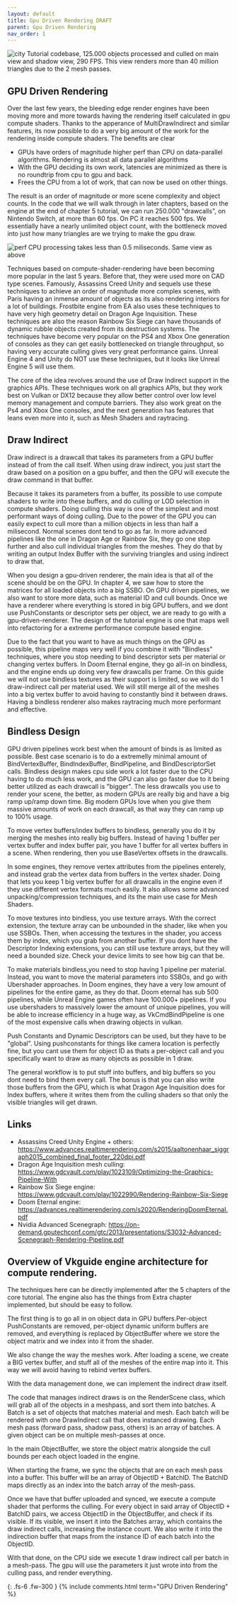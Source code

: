 ```yaml
---
layout: default
title: Gpu Driven Rendering DRAFT
parent: Gpu Driven Rendering
nav_order: 1
---
```


![city]({{site.baseurl}}/diagrams/cityrender.png)
Tutorial codebase, 125.000 objects processed and culled on main view and shadow view, 290 FPS. This view renders more than 40 million triangles due to the 2 mesh passes.



## GPU Driven Rendering

Over the last few years, the bleeding edge render engines have been moving more and more towards having the rendering itself calculated in gpu compute shaders.
Thanks to the apperance of MultiDrawIndirect and similar features, its now possible to do a very big amount of the work for the rendering inside compute shaders. The benefits are clear

* GPUs have orders of magnitude higher perf than CPU on data-parallel algorithms. Rendering is almost all data parallel algorithms
* With the GPU deciding its own work, latencies are minimized as there is no roundtrip from cpu to gpu and back.
* Frees the CPU from a lot of work, that can now be used on other things.

The result is an order of magnitude or more scene complexity and object counts. In the code that we will walk through in later chapters, based on the engine at the end of chapter 5 tutorial, we can run 250.000 "drawcalls", on Nintendo Switch, at more than 60 fps. On PC it reaches 500 fps. We essentially have a nearly unlimited object count, with the bottleneck moved into just how many triangles are we trying to make the gpu draw.

![perf]({{site.baseurl}}/diagrams/indirectperf.png)
CPU processing takes less than 0.5 miliseconds. Same view as above


Techniques based on compute-shader-rendering have been becoming more popular in the last 5 years. Before that, they were used more on CAD type scenes.  Famously, Assassins Creed Unity and sequels use these techniques to achieve an order of magnitude more complex scenes, with Paris having an inmense amount of objects as its also rendering interiors for a lot of buildings. Frostbite engine from EA also uses these techniques to have very high geometry detail on Dragon Age Inquisition. These techniques are also the reason Rainbow Six Siege can have  thousands of dynamic rubble objects created from its destruction systems. The techniques have become very popular on the PS4 and Xbox One generation of consoles as they can get easily bottlenecked on triangle throughput, so having very accurate culling gives very great performance gains. Unreal Engine 4 and Unity do NOT use these techniques, but it looks like Unreal Engine 5 will use them.

The core of the idea revolves around the use of Draw Indirect support in the graphics APIs. These techniques work on all graphics APIs, but they work best on Vulkan or DX12 because they allow better control over low level memory management and compute barriers. They also work great on the Ps4 and Xbox One consoles, and the next generation has features that leans even more into it, such as Mesh Shaders and raytracing.

## Draw Indirect

Draw indirect is a drawcall that takes its parameters from a GPU buffer instead of from the call itself. When using draw indirect, you just start the draw based on a position on a gpu buffer, and then the GPU will execute the draw command in that buffer. 

Because it takes its parameters from a buffer, its possible to use compute shaders to write into these buffers, and do culling or LOD selection in compute shaders. Doing culling this way is one of the simplest and most performant ways of doing culling. Due to the power of the GPU you can easily expect to cull more than a million objects in less than half a milisecond. Normal scenes dont tend to go as far. In more advanced pipelines like the one in Dragon Age or Rainbow Six, they go one step further and also cull individual triangles from the meshes. They do that by writing an output Index Buffer with the surviving triangles and using indirect to draw that.

When you design a gpu-driven renderer, the main idea is that all of the scene should be on the GPU. In chapter 4, we saw how to store the matrices for all loaded objects into a big SSBO. On GPU driven pipelines, we also want to store more data, such as material ID and cull bounds. Once we have a renderer where everything is stored in big GPU buffers, and we dont use PushConstants or descriptor sets per object, we are ready to go with a gpu-driven-renderer. The design of the tutorial engine is one that maps well into refactoring for a extreme performance compute based engine.

Due to the fact that you want to have as much things on the GPU as possible, this pipeline maps very well if you combine it with "Bindless" techniques, where you stop needing to bind descriptor sets per material or changing vertex buffers. In Doom Eternal engine, they go all-in on bindless, and the engine ends up doing very few drawcalls per frame. On this guide we will not use bindless textures as their support is limited, so we will do 1 draw-indirect call per material used. We will still merge all of the meshes into a big vertex buffer to avoid having to constantly bind it between draws. Having a bindless renderer also makes raytracing much more performant and effective. 

## Bindless Design

GPU driven pipelines work best when the amount of binds is as limited as possible. Best case scenario is to do a extremelly minimal amount of BindVertexBuffer, BindIndexBuffer, BindPipeline, and BindDescriptorSet calls. Bindless design makes cpu side work a lot faster due to the CPU having to do much less work, and the GPU can also go faster due to it being better utilized as each drawcall is "bigger". The less drawcalls you use to render your scene, the better, as modern GPUs are really big and have a big ramp up/ramp down time. Big modern GPUs love when you give them massive amounts of work on each drawcall, as that way they can ramp up to 100% usage.

To move vertex buffers/index buffers to bindless, generally you do it by merging the meshes into really big buffers. Instead of having 1 buffer per vertex buffer and index buffer pair, you have 1 buffer for all vertex buffers in a scene. When rendering, then you use BaseVertex offsets in the drawcalls.

In some engines, they remove vertex attributes from the pipelines enterely, and instead grab the vertex data from buffers in the vertex shader. Doing that lets you keep 1 big vertex buffer for all drawcalls in the engine even if they use different vertex formats much easily. It also allows some advanced unpacking/compression techniques, and its the main use case for Mesh Shaders.

To move textures into bindless, you use texture arrays. With the correct extension, the texture array can be unbounded in the shader, like when you use SSBOs. Then, when accessing the textures in the shader, you access them by index, which you grab from another buffer. If you dont have the Descriptor Indexing extensions, you can still use texture arrays, but they will need a bounded size. Check your device limits to see how big can that be.

To make materials bindless,you need to stop having 1 pipeline per material. Instead, you want to move the material parameters into SSBOs, and go with Ubershader approaches. In Doom engines, they have a very low amount of pipelines for the entire game, as they do that. Doom eternal has sub 500 pipelines, while Unreal Engine games often have 100.000+ pipelines. If you use ubershaders to massively lower the amount of unique pipelines, you will be able to increase efficiency in a huge way, as VkCmdBindPipeline is one of the most expensive calls when drawing objects in vulkan.

Push Constants and Dynamic Descriptors can be used, but they have to be "global". Using pushconstants for things like camera location is perfectly fine, but you cant use them for object ID as thats a per-object call and you specifically want to draw as many objects as possible in 1 draw.

The general workflow is to put stuff into buffers, and big buffers so you dont need to bind them every call. The bonus is that you can also write those buffers from the GPU, which is what Dragon Age Inquisition does for Index buffers, where it writes them from the culling shaders so that only the visible triangles will get drawn.


## Links 
* Assassins Creed Unity Engine + others: https://www.advances.realtimerendering.com/s2015/aaltonenhaar_siggraph2015_combined_final_footer_220dpi.pdf 
* Dragon Age Inquisition mesh culling: https://www.gdcvault.com/play/1023109/Optimizing-the-Graphics-Pipeline-With
* Rainbow Six Siege engine: https://www.gdcvault.com/play/1022990/Rendering-Rainbow-Six-Siege
* Doom Eternal engine: https://advances.realtimerendering.com/s2020/RenderingDoomEternal.pdf
* Nvidia Advanced Scenegraph: https://on-demand.gputechconf.com/gtc/2013/presentations/S3032-Advanced-Scenegraph-Rendering-Pipeline.pdf


## Overview of Vkguide engine architecture for compute rendering.
The techniques here can be directly implemented after the 5 chapters of the core tutorial. The engine also has the things from Extra chapter implemented, but should be easy to follow.

The first thing is to go all in on object data in GPU buffers.Per-object PushConstants are removed, per-object dynamic uniform buffers are removed, and everything is replaced by ObjectBuffer where we store the object matrix and we index into it from the shader. 

We also change the way the meshes work. After loading a scene, we create a BIG vertex buffer, and stuff all of the meshes of the entire map into it. This way we will avoid having to rebind vertex buffers.

With the data management done, we can implement the indirect draw itself. 

The code that manages indirect draws is on the RenderScene class, which will grab all of the objects in a meshpass, and sort them into batches. A Batch is a set of objects that matches material and mesh. Each batch will be rendered with one DrawIndirect call that does instanced drawing. Each mesh pass (forward pass, shadow pass, others) is an array of batches. A given object can be on multiple mesh-passes at once.

In the main ObjectBuffer, we store the object matrix alongside the cull bounds per each object loaded in the engine. 

When starting the frame, we sync the objects that are on each mesh pass into a buffer. This buffer will be an array of ObjectID + BatchID. The BatchID maps directly as an index into the batch array of the mesh-pass.

Once we have that buffer uploaded and synced, we execute a compute shader that performs the culling.
For every object in said array of ObjectID + BatchID pairs, we access ObjectID in the ObjectBuffer, and check if its visible.
If its visible, we insert it into the Batches array, which contains the draw indirect calls, increasing the instance count. We also write it into the indirection buffer that maps from the instance ID of each batch into the ObjectID.

With that done, on the CPU side we execute 1 draw indirect call per batch in a mesh-pass. The gpu will use the parameters it just wrote into from the culling pass, and render everything.


{: .fs-6 .fw-300 }
{% include comments.html term="GPU Driven Rendering" %}